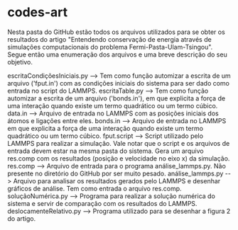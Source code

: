 # codes-art
Nesta pasta do GitHub estão todos os arquivos utilizados para se obter os resultados do artigo "Entendendo conservação de energia através de simulações computacionais do problema Fermi-Pasta-Ulam-Tsingou". Segue então uma enumeração dos arquivos e uma breve descrição do seu objetivo.

escritaCondiçõesIniciais.py --> Tem como função automizar a escrita de um arquivo ('fput.in') com as condições iniciais do sistema para ser dado como entrada no script do LAMMPS.
escritaTable.py --> Tem como função automizar a escrita de um arquivo ('bonds.in'), em que explicita a força de uma interação quando existe um termo quadrático ou um termo cúbico.
data.in --> Arquivo de entrada no LAMMPS com as posições iniciais dos átomos e ligações entre eles.
bonds.in --> Arquivo de entrada no LAMMPS em que explicita a força de uma interação quando existe um termo quadrático ou um termo cúbico.
fput.script --> Script utilizado pelo LAMMPS para realizar a simulação. Vale notar que o script e os arquivos de entrada devem estar na mesma pasta do sistema. Gera um arquivo res.comp com os resultados (posição e velocidade no eixo x) da simulação.
res.comp --> Arquivo de entrada para o programa análise_lammps.py. Não presente no diretório do GitHub por ser muito pesado.
análise_lammps.py --> Arquivo para analisar os resultados gerados pelo LAMMPS e desenhar gráficos de análise. Tem como entrada o arquivo res.comp.
soluçãoNumérica.py --> Programa para realizar a solução numérica do sistema e servir de comparação com os resultados do LAMMPS.
deslocamenteRelativo.py --> Programa utilizado para se desenhar a figura 2 do artigo.
